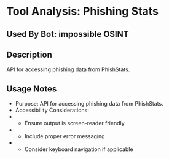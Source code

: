# Tool Analysis: Phishing Stats

## Used By Bot: impossible OSINT

## Description
API for accessing phishing data from PhishStats.


## Usage Notes
- Purpose: API for accessing phishing data from PhishStats.
- Accessibility Considerations:
- - Ensure output is screen-reader friendly
- - Include proper error messaging
- - Consider keyboard navigation if applicable
